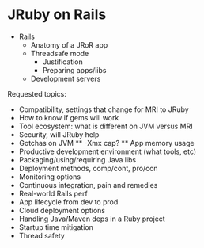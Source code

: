 JRuby on Rails
==============

* Rails
  * Anatomy of a JRoR app
  * Threadsafe mode
    * Justification
    * Preparing apps/libs
  * Development servers

Requested topics:

* Compatibility, settings that change for MRI to JRuby
* How to know if gems will work
* Tool ecosystem: what is different on JVM versus MRI
* Security, will JRuby help
* Gotchas on JVM
** -Xmx cap?
** App memory usage
* Productive development environment (what tools, etc)
* Packaging/using/requiring Java libs
* Deployment methods, comp/cont, pro/con
* Monitoring options
* Continuous integration, pain and remedies
* Real-world Rails perf
* App lifecycle from dev to prod
* Cloud deployment options
* Handling Java/Maven deps in a Ruby project
* Startup time mitigation
* Thread safety
